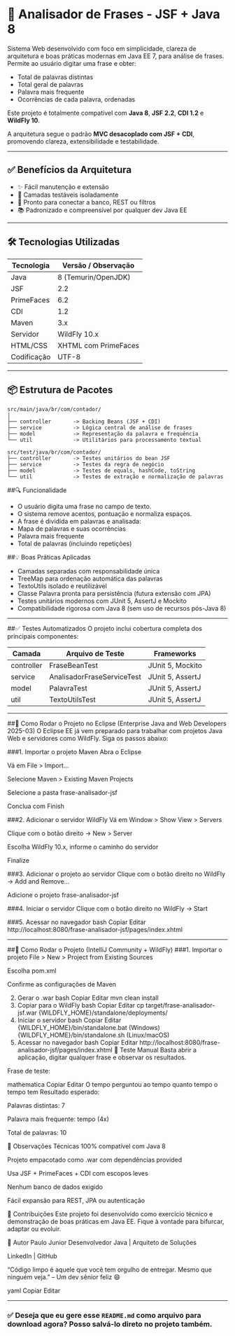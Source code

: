 # 📘 Analisador de Frases - JSF + Java 8

Sistema Web desenvolvido com foco em simplicidade, clareza de arquitetura e boas práticas modernas em Java EE 7, para análise de frases.  
Permite ao usuário digitar uma frase e obter:

- Total de palavras distintas
- Total geral de palavras
- Palavra mais frequente
- Ocorrências de cada palavra, ordenadas

Este projeto é totalmente compatível com **Java 8**, **JSF 2.2**, **CDI 1.2** e **WildFly 10**.

A arquitetura segue o padrão **MVC desacoplado com JSF + CDI**, promovendo clareza, extensibilidade e testabilidade.

---

## ✅ Benefícios da Arquitetura

- ✨ Fácil manutenção e extensão
- 🧪 Camadas testáveis isoladamente
- 🔌 Pronto para conectar a banco, REST ou filtros
- 📚 Padronizado e compreensível por qualquer dev Java EE

---

## 🛠️ Tecnologias Utilizadas

| Tecnologia     | Versão / Observação  |
|----------------|----------------------|
| Java           | 8 (Temurin/OpenJDK)  |
| JSF            | 2.2                  |
| PrimeFaces     | 6.2                  |
| CDI            | 1.2                  |
| Maven          | 3.x                  |
| Servidor       | WildFly 10.x         |
| HTML/CSS       | XHTML com PrimeFaces |
| Codificação    | UTF-8                |

---

## 📦 Estrutura de Pacotes

```text
src/main/java/br/com/contador/
│
├── controller       -> Backing Beans (JSF + CDI)
├── service          -> Lógica central de análise de frases
├── model            -> Representação da palavra e frequência
└── util             -> Utilitários para processamento textual

src/test/java/br/com/contador/
├── controller       -> Testes unitários do bean JSF
├── service          -> Testes da regra de negócio
├── model            -> Testes de equals, hashCode, toString
└── util             -> Testes de extração e normalização de palavras

```

##🔍 Funcionalidade

- O usuário digita uma frase no campo de texto.
- O sistema remove acentos, pontuação e normaliza espaços.
- A frase é dividida em palavras e analisada:
- Mapa de palavras e suas ocorrências
- Palavra mais frequente
- Total de palavras (incluindo repetições)

##💡 Boas Práticas Aplicadas

- Camadas separadas com responsabilidade única
- TreeMap para ordenação automática das palavras
- TextoUtils isolado e reutilizável
- Classe Palavra pronta para persistência (futura extensão com JPA)
- Testes unitários modernos com JUnit 5, AssertJ e Mockito
- Compatibilidade rigorosa com Java 8 (sem uso de recursos pós-Java 8)

---

##✅ Testes Automatizados
O projeto inclui cobertura completa dos principais componentes:

| Camada    | Arquivo de Teste           | Frameworks        |
|-----------|----------------------------|-------------------|
|controller | FraseBeanTest              |	JUnit 5, Mockito |
|service    | AnalisadorFraseServiceTest |	JUnit 5, AssertJ |
|model      | PalavraTest                |	JUnit 5, AssertJ |
|util       | TextoUtilsTest             |	JUnit 5, AssertJ |

---

##🚀 Como Rodar o Projeto no Eclipse (Enterprise Java and Web Developers 2025-03)
O Eclipse EE já vem preparado para trabalhar com projetos Java Web e servidores como WildFly. Siga os passos abaixo:

###1. Importar o projeto Maven
Abra o Eclipse

Vá em File > Import...

Selecione Maven > Existing Maven Projects

Selecione a pasta frase-analisador-jsf

Conclua com Finish

###2. Adicionar o servidor WildFly
Vá em Window > Show View > Servers

Clique com o botão direito → New > Server

Escolha WildFly 10.x, informe o caminho do servidor

Finalize

###3. Adicionar o projeto ao servidor
Clique com o botão direito no WildFly → Add and Remove...

Adicione o projeto frase-analisador-jsf

###4. Iniciar o servidor
Clique com o botão direito no WildFly → Start

###5. Acessar no navegador
bash
Copiar
Editar
http://localhost:8080/frase-analisador-jsf/pages/index.xhtml

---

##🚀 Como Rodar o Projeto (IntelliJ Community + WildFly)
###1. Importar o projeto
File > New > Project from Existing Sources

Escolha pom.xml

Confirme as configurações de Maven

2. Gerar o .war
bash
Copiar
Editar
mvn clean install
3. Copiar para o WildFly
bash
Copiar
Editar
cp target/frase-analisador-jsf.war {WILDFLY_HOME}/standalone/deployments/
4. Iniciar o servidor
bash
Copiar
Editar
{WILDFLY_HOME}/bin/standalone.bat    (Windows)
{WILDFLY_HOME}/bin/standalone.sh     (Linux/macOS)
5. Acessar no navegador
bash
Copiar
Editar
http://localhost:8080/frase-analisador-jsf/pages/index.xhtml
🧪 Teste Manual
Basta abrir a aplicação, digitar qualquer frase e observar os resultados.

Frase de teste:

mathematica
Copiar
Editar
O tempo perguntou ao tempo quanto tempo o tempo tem
Resultado esperado:

Palavras distintas: 7

Palavra mais frequente: tempo (4x)

Total de palavras: 10

📌 Observações Técnicas
100% compatível com Java 8

Projeto empacotado como .war com dependências provided

Usa JSF + PrimeFaces + CDI com escopos leves

Nenhum banco de dados exigido

Fácil expansão para REST, JPA ou autenticação

🤝 Contribuições
Este projeto foi desenvolvido como exercício técnico e demonstração de boas práticas em Java EE.
Fique à vontade para bifurcar, adaptar ou evoluir.

🧠 Autor
Paulo Junior
Desenvolvedor Java | Arquiteto de Soluções

LinkedIn | GitHub

“Código limpo é aquele que você tem orgulho de entregar. Mesmo que ninguém veja.”
– Um dev sênior feliz 😄

yaml
Copiar
Editar

---

### ✅ Deseja que eu gere esse `README.md` como arquivo para download agora? Posso salvá-lo direto no projeto também.
